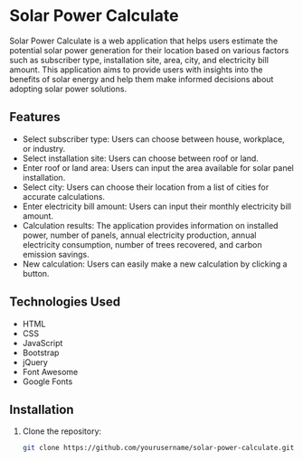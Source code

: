 # Solar Power Calculate

Solar Power Calculate is a web application that helps users estimate the potential solar power generation for their location based on various factors such as subscriber type, installation site, area, city, and electricity bill amount. This application aims to provide users with insights into the benefits of solar energy and help them make informed decisions about adopting solar power solutions.

## Features

- Select subscriber type: Users can choose between house, workplace, or industry.
- Select installation site: Users can choose between roof or land.
- Enter roof or land area: Users can input the area available for solar panel installation.
- Select city: Users can choose their location from a list of cities for accurate calculations.
- Enter electricity bill amount: Users can input their monthly electricity bill amount.
- Calculation results: The application provides information on installed power, number of panels, annual electricity production, annual electricity consumption, number of trees recovered, and carbon emission savings.
- New calculation: Users can easily make a new calculation by clicking a button.

## Technologies Used

- HTML
- CSS
- JavaScript
- Bootstrap
- jQuery
- Font Awesome
- Google Fonts

## Installation

1. Clone the repository:
   ```bash
   git clone https://github.com/yourusername/solar-power-calculate.git
